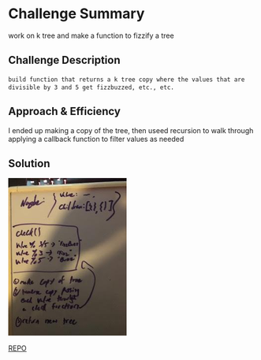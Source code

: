 # Challenge Summary
<!-- Short summary or background information -->
work on k tree and make a function to fizzify a tree

## Challenge Description
<!-- Description of the challenge -->
    build function that returns a k tree copy where the values that are divisible by 3 and 5 get fizzbuzzed, etc., etc.
## Approach & Efficiency
<!-- What approach did you take? Why? What is the Big O space/time for this approach? -->
I ended up making a copy of the tree, then useed recursion to walk through applying a callback function to filter values as needed

## Solution
<!-- Embedded whiteboard image -->

![steps](./assets/UML.jpg)


[REPO](https://github.com/TrunkOfUkuleles/data-structures-and-algorithms/tree/FizzBuzzTree)